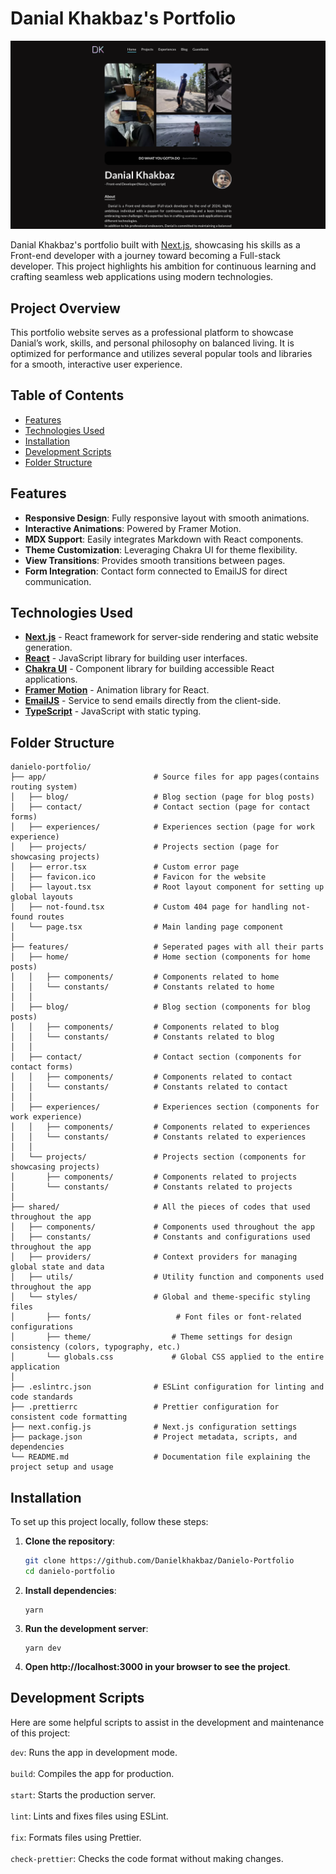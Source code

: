 # Danial Khakbaz's Portfolio

<a href="https://danieloo.vercel.app/" target="_blank"><img src="public/images/projects/portfolio/screen-shot.png" alt="The screen-shot of the daniel's portfolio" /></a>

Danial Khakbaz's portfolio built with [Next.js](https://nextjs.org/), showcasing his skills as a Front-end developer with a journey toward becoming a Full-stack developer. This project highlights his ambition for continuous learning and crafting seamless web applications using modern technologies.

## Project Overview

This portfolio website serves as a professional platform to showcase Danial’s work, skills, and personal philosophy on balanced living. It is optimized for performance and utilizes several popular tools and libraries for a smooth, interactive user experience.

## Table of Contents

- [Features](#features)
- [Technologies Used](#technologies-used)
- [Installation](#installation)
- [Development Scripts](#development-scripts)
- [Folder Structure](#folder-structure)

## Features

- **Responsive Design**: Fully responsive layout with smooth animations.
- **Interactive Animations**: Powered by Framer Motion.
- **MDX Support**: Easily integrates Markdown with React components.
- **Theme Customization**: Leveraging Chakra UI for theme flexibility.
- **View Transitions**: Provides smooth transitions between pages.
- **Form Integration**: Contact form connected to EmailJS for direct communication.

## Technologies Used

- **[Next.js](https://nextjs.org/)** - React framework for server-side rendering and static website generation.
- **[React](https://reactjs.org/)** - JavaScript library for building user interfaces.
- **[Chakra UI](https://chakra-ui.com/)** - Component library for building accessible React applications.
- **[Framer Motion](https://www.framer.com/motion/)** - Animation library for React.
- **[EmailJS](https://www.emailjs.com/)** - Service to send emails directly from the client-side.
- **[TypeScript](https://www.typescriptlang.org/)** - JavaScript with static typing.

## Folder Structure

```plaintext
danielo-portfolio/
├── app/                        # Source files for app pages(contains routing system)
│   ├── blog/                   # Blog section (page for blog posts)
│   ├── contact/                # Contact section (page for contact forms)
│   ├── experiences/            # Experiences section (page for work experience)
│   ├── projects/               # Projects section (page for showcasing projects)
│   ├── error.tsx               # Custom error page
│   ├── favicon.ico             # Favicon for the website
│   ├── layout.tsx              # Root layout component for setting up global layouts
│   ├── not-found.tsx           # Custom 404 page for handling not-found routes
│   └── page.tsx                # Main landing page component
│
├── features/                   # Seperated pages with all their parts
│   ├── home/                   # Home section (components for home posts)
│   │   ├── components/         # Components related to home
│   │   └── constants/          # Constants related to home
│   │
│   ├── blog/                   # Blog section (components for blog posts)
│   │   ├── components/         # Components related to blog
│   │   └── constants/          # Constants related to blog
│   │
│   ├── contact/                # Contact section (components for contact forms)
│   │   ├── components/         # Components related to contact
│   │   └── constants/          # Constants related to contact
│   │
│   ├── experiences/            # Experiences section (components for work experience)
│   │   ├── components/         # Components related to experiences
│   │   └── constants/          # Constants related to experiences
│   │
│   └── projects/               # Projects section (components for showcasing projects)
│       ├── components/         # Components related to projects
│       └── constants/          # Constants related to projects
│
├── shared/                     # All the pieces of codes that used throughout the app
│   ├── components/             # Components used throughout the app
│   ├── constants/              # Constants and configurations used throughout the app
│   ├── providers/              # Context providers for managing global state and data
│   ├── utils/                  # Utility function and components used throughout the app
│   └── styles/                 # Global and theme-specific styling files
│       ├── fonts/                   # Font files or font-related configurations
│       ├── theme/                  # Theme settings for design consistency (colors, typography, etc.)
│       └── globals.css             # Global CSS applied to the entire application
│
├── .eslintrc.json              # ESLint configuration for linting and code standards
├── .prettierrc                 # Prettier configuration for consistent code formatting
├── next.config.js              # Next.js configuration settings
├── package.json                # Project metadata, scripts, and dependencies
└── README.md                   # Documentation file explaining the project setup and usage
```

## Installation

To set up this project locally, follow these steps:

1. **Clone the repository**:

   ```bash
   git clone https://github.com/Danielkhakbaz/Danielo-Portfolio
   cd danielo-portfolio

   ```

2. **Install dependencies**:

   ```tsx
   yarn
   ```

3. **Run the development server**:

   ```tsx
   yarn dev

   ```

4. **Open http://localhost:3000 in your browser to see the project**.

## Development Scripts

Here are some helpful scripts to assist in the development and maintenance of this project:

`dev`: Runs the app in development mode. <br/><br/>
`build`: Compiles the app for production. <br/><br/>
`start`: Starts the production server. <br/><br/>
`lint`: Lints and fixes files using ESLint. <br/><br/>
`fix`: Formats files using Prettier. <br/><br/>
`check-prettier`: Checks the code format without making changes. <br/>

